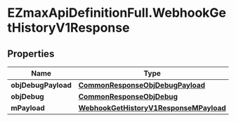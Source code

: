 # EZmaxApiDefinitionFull.WebhookGetHistoryV1Response

## Properties

Name | Type | Description | Notes
------------ | ------------- | ------------- | -------------
**objDebugPayload** | [**CommonResponseObjDebugPayload**](CommonResponseObjDebugPayload.md) |  | 
**objDebug** | [**CommonResponseObjDebug**](CommonResponseObjDebug.md) |  | [optional] 
**mPayload** | [**WebhookGetHistoryV1ResponseMPayload**](WebhookGetHistoryV1ResponseMPayload.md) |  | 


